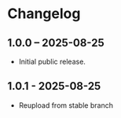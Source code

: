 # Changelog

## 1.0.0 – 2025-08-25
- Initial public release.

## 1.0.1 - 2025-08-25
- Reupload from stable branch
